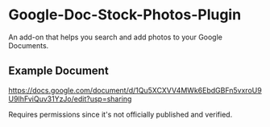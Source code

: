 # Google-Doc-Stock-Photos-Plugin
An add-on that helps you search and add photos to your Google Documents.

## Example Document
https://docs.google.com/document/d/1Qu5XCXVV4MWk6EbdGBFn5vxroU9U9IhFviQuv31YzJo/edit?usp=sharing

Requires permissions since it's not officially published and verified.
